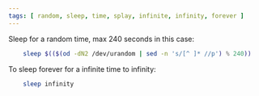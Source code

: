 ```yaml
---
tags: [ random, sleep, time, splay, infinite, infinity, forever ]
---
```


Sleep for a random time, max 240 seconds in this case:

```bash
    sleep $(($(od -dN2 /dev/urandom | sed -n 's/[^ ]* //p') % 240))
```

To sleep forever for a infinite time to infinity:

```bash
    sleep infinity
```
